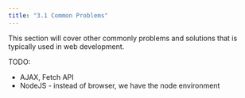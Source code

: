 ```yaml
---
title: "3.1 Common Problems"
---
```


This section will cover other commonly problems and solutions that is typically
used in web development.

TODO:

* AJAX, Fetch API
* NodeJS - instead of browser, we have the node environment
